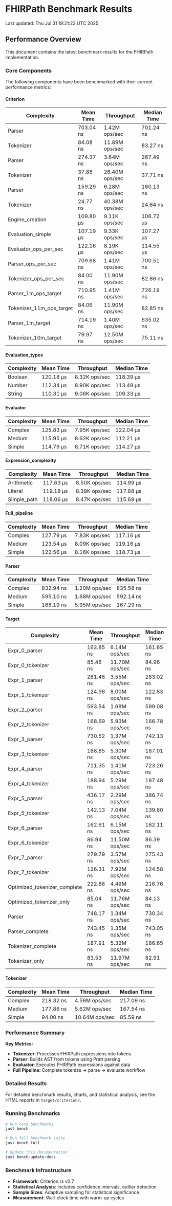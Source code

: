 # FHIRPath Benchmark Results

Last updated: Thu Jul 31 19:21:22 UTC 2025

## Performance Overview

This document contains the latest benchmark results for the FHIRPath implementation.

### Core Components

The following components have been benchmarked with their current performance metrics:

#### Criterion

| Complexity | Mean Time | Throughput | Median Time |
|------------|-----------|------------|-------------|
| Parser | 703.04 ns | 1.42M ops/sec | 701.24 ns |
| Tokenizer | 84.08 ns | 11.89M ops/sec | 83.27 ns |
| Parser | 274.37 ns | 3.64M ops/sec | 267.49 ns |
| Tokenizer | 37.88 ns | 26.40M ops/sec | 37.71 ns |
| Parser | 159.29 ns | 6.28M ops/sec | 160.13 ns |
| Tokenizer | 24.77 ns | 40.38M ops/sec | 24.64 ns |
| Engine_creation | 109.80 μs | 9.11K ops/sec | 106.72 μs |
| Evaluation_simple | 107.19 μs | 9.33K ops/sec | 107.27 μs |
| Evaluator_ops_per_sec | 122.16 μs | 8.19K ops/sec | 114.55 μs |
| Parser_ops_per_sec | 709.68 ns | 1.41M ops/sec | 700.51 ns |
| Tokenizer_ops_per_sec | 84.00 ns | 11.90M ops/sec | 82.86 ns |
| Parser_1m_ops_target | 710.95 ns | 1.41M ops/sec | 726.19 ns |
| Tokenizer_11m_ops_target | 84.06 ns | 11.90M ops/sec | 82.85 ns |
| Parser_1m_target | 714.19 ns | 1.40M ops/sec | 635.02 ns |
| Tokenizer_10m_target | 79.97 ns | 12.50M ops/sec | 75.11 ns |

#### Evaluation_types

| Complexity | Mean Time | Throughput | Median Time |
|------------|-----------|------------|-------------|
| Boolean | 120.18 μs | 8.32K ops/sec | 118.39 μs |
| Number | 112.34 μs | 8.90K ops/sec | 113.48 μs |
| String | 110.31 μs | 9.06K ops/sec | 109.33 μs |

#### Evaluator

| Complexity | Mean Time | Throughput | Median Time |
|------------|-----------|------------|-------------|
| Complex | 125.83 μs | 7.95K ops/sec | 122.04 μs |
| Medium | 115.95 μs | 8.62K ops/sec | 112.21 μs |
| Simple | 114.79 μs | 8.71K ops/sec | 114.27 μs |

#### Expression_complexity

| Complexity | Mean Time | Throughput | Median Time |
|------------|-----------|------------|-------------|
| Arithmetic | 117.63 μs | 8.50K ops/sec | 114.99 μs |
| Literal | 119.18 μs | 8.39K ops/sec | 117.88 μs |
| Simple_path | 118.06 μs | 8.47K ops/sec | 115.69 μs |

#### Full_pipeline

| Complexity | Mean Time | Throughput | Median Time |
|------------|-----------|------------|-------------|
| Complex | 127.79 μs | 7.83K ops/sec | 117.16 μs |
| Medium | 123.54 μs | 8.09K ops/sec | 119.16 μs |
| Simple | 122.56 μs | 8.16K ops/sec | 118.73 μs |

#### Parser

| Complexity | Mean Time | Throughput | Median Time |
|------------|-----------|------------|-------------|
| Complex | 832.94 ns | 1.20M ops/sec | 835.58 ns |
| Medium | 595.10 ns | 1.68M ops/sec | 592.14 ns |
| Simple | 168.19 ns | 5.95M ops/sec | 167.29 ns |

#### Target

| Complexity | Mean Time | Throughput | Median Time |
|------------|-----------|------------|-------------|
| Expr_0_parser | 162.85 ns | 6.14M ops/sec | 161.65 ns |
| Expr_0_tokenizer | 85.46 ns | 11.70M ops/sec | 84.96 ns |
| Expr_1_parser | 281.48 ns | 3.55M ops/sec | 283.02 ns |
| Expr_1_tokenizer | 124.96 ns | 8.00M ops/sec | 122.83 ns |
| Expr_2_parser | 593.54 ns | 1.68M ops/sec | 599.08 ns |
| Expr_2_tokenizer | 168.69 ns | 5.93M ops/sec | 166.78 ns |
| Expr_3_parser | 730.52 ns | 1.37M ops/sec | 742.13 ns |
| Expr_3_tokenizer | 188.85 ns | 5.30M ops/sec | 187.01 ns |
| Expr_4_parser | 711.35 ns | 1.41M ops/sec | 723.26 ns |
| Expr_4_tokenizer | 188.94 ns | 5.29M ops/sec | 187.48 ns |
| Expr_5_parser | 436.17 ns | 2.29M ops/sec | 386.74 ns |
| Expr_5_tokenizer | 142.13 ns | 7.04M ops/sec | 139.80 ns |
| Expr_6_parser | 162.61 ns | 6.15M ops/sec | 162.11 ns |
| Expr_6_tokenizer | 86.94 ns | 11.50M ops/sec | 86.39 ns |
| Expr_7_parser | 279.79 ns | 3.57M ops/sec | 275.43 ns |
| Expr_7_tokenizer | 126.31 ns | 7.92M ops/sec | 124.58 ns |
| Optimized_tokenizer_complete | 222.86 ns | 4.49M ops/sec | 216.76 ns |
| Optimized_tokenizer_only | 85.04 ns | 11.76M ops/sec | 84.13 ns |
| Parser | 748.17 ns | 1.34M ops/sec | 730.34 ns |
| Parser_complete | 743.45 ns | 1.35M ops/sec | 743.05 ns |
| Tokenizer_complete | 187.91 ns | 5.32M ops/sec | 186.65 ns |
| Tokenizer_only | 83.53 ns | 11.97M ops/sec | 82.91 ns |

#### Tokenizer

| Complexity | Mean Time | Throughput | Median Time |
|------------|-----------|------------|-------------|
| Complex | 218.32 ns | 4.58M ops/sec | 217.09 ns |
| Medium | 177.86 ns | 5.62M ops/sec | 167.54 ns |
| Simple | 94.00 ns | 10.64M ops/sec | 85.59 ns |

### Performance Summary

**Key Metrics:**
- **Tokenizer**: Processes FHIRPath expressions into tokens
- **Parser**: Builds AST from tokens using Pratt parsing
- **Evaluator**: Executes FHIRPath expressions against data
- **Full Pipeline**: Complete tokenize → parse → evaluate workflow

### Detailed Results

For detailed benchmark results, charts, and statistical analysis, see the HTML reports in `target/criterion/`.

### Running Benchmarks

```bash
# Run core benchmarks
just bench

# Run full benchmark suite
just bench-full

# Update this documentation
just bench-update-docs
```

### Benchmark Infrastructure

- **Framework**: Criterion.rs v0.7
- **Statistical Analysis**: Includes confidence intervals, outlier detection
- **Sample Sizes**: Adaptive sampling for statistical significance
- **Measurement**: Wall-clock time with warm-up cycles


